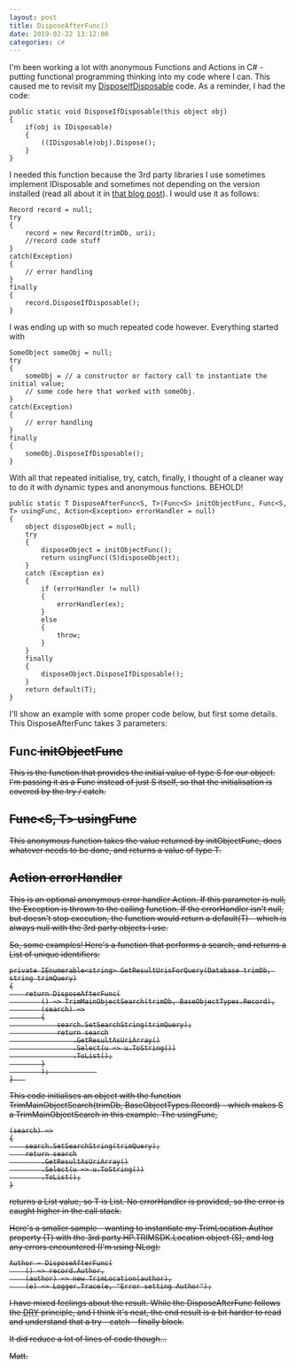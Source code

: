 ```yaml
---
layout: post
title: DisposeAfterFunc()
date: 2019-02-22 13:12:00
categories: c#
---
```

I'm been working a lot with anonymous Functions and Actions in C# - putting functional programming thinking into my code where I can. This caused me to revisit my [DisposeIfDisposable][didlink] code. As a reminder, I had the code:


	public static void DisposeIfDisposable(this object obj)
	{
		if(obj is IDisposable)
		{
			((IDisposable)obj).Dispose();
		}
	}
	
I needed this function because the 3rd party libraries I use sometimes implement IDisposable and sometimes not depending on the version installed (read all about it in [that blog post][didlink]). I would use it as follows:	
	

	Record record = null;
	try
	{
		record = new Record(trimDb, uri);
		//record code stuff
	}
	catch(Exception)
	{
		// error handling
	}
	finally
	{
		record.DisposeIfDisposable();
	}	

I was ending up with so much repeated code however. Everything started with

	SomeObject someObj = null;
	try
	{
		someObj = // a constructor or factory call to instantiate the initial value;		
		// some code here that worked with someObj.
	}
	catch(Exception)
	{
		// error handling
	}
	finally
	{
		someObj.DisposeIfDisposable();
	}	
	
With all that repeated initialise, try, catch, finally, I thought of a cleaner way to do it with dynamic types and anonymous functions. BEHOLD!

	public static T DisposeAfterFunc<S, T>(Func<S> initObjectFunc, Func<S, T> usingFunc, Action<Exception> errorHandler = null)
	{
		object disposeObject = null;
		try
		{
			disposeObject = initObjectFunc();
			return usingFunc((S)disposeObject);
		}
		catch (Exception ex)
		{
			if (errorHandler != null)
			{
				errorHandler(ex);
			}
			else
			{
				throw;
			}
		}
		finally
		{
			disposeObject.DisposeIfDisposable();
		}
		return default(T);
	}
	
I'll show an example with some proper code below, but first some details. This DisposeAfterFunc takes 3 parameters:

Func<S> initObjectFunc
----------------------

This is the function that provides the initial value of type S for our object. I'm passing it as a Func<S> instead of just S itself, so that the initialisation is covered by the try / catch. 

Func<S, T> usingFunc
--------------------

This anonymous function takes the value returned by initObjectFunc, does whatever needs to be done, and returns a value of type T. 

Action<Exception> errorHandler
------------------------------

This is an optional anonymous error handler Action. If this parameter is null, the Exception is thrown to the calling function. If the errorHandler isn't null, but doesn't stop execution, the function would return a default(T) - which is always null with the 3rd party objects I use.

So, some examples! Here's a function that performs a search, and returns a List<string> of unique identifiers:


	private IEnumerable<string> GetResultUrisForQuery(Database trimDb, string trimQuery)
	{
		return DisposeAfterFunc(
			() => TrimMainObjectSearch(trimDb, BaseObjectTypes.Record),
			(search) =>
			{
				search.SetSearchString(trimQuery);
				return search
					.GetResultAsUriArray()
					.Select(u => u.ToString())
					.ToList();
			}
			);            
	}	

This code initialises an object with the function TrimMainObjectSearch(trimDb, BaseObjectTypes.Record) - which makes S a TrimMainObjectSearch in this example. The usingFunc,


	(search) =>
	{
		search.SetSearchString(trimQuery);
		return search
			.GetResultAsUriArray()
			.Select(u => u.ToString())
			.ToList();
	}

returns a List<string> value, so T is List<string>. No errorHandler is provided, so the error is caught higher in the call stack.

Here's a smaller sample - wanting to instantiate my TrimLocation Author property (T) with the 3rd party HP.TRIMSDK.Location object (S), and log any errors encountered (I'm using NLog):	

	Author = DisposeAfterFunc(
		() => record.Author,
		(author) => new TrimLocation(author),
		(e) => Logger.Trace(e, "Error setting Author");

I have mixed feelings about the result. While the DisposeAfterFunc follows the <abbr title="Don't Repeat Yourself">DRY</abbr> principle, and I think it's neat, the end result is a bit harder to read and understand that a try - catch - finally block.		

It did reduce a lot of lines of code though...

Matt.
		
	
[didlink]: /c%23/2016/10/06/dispose-if-disposable.html
